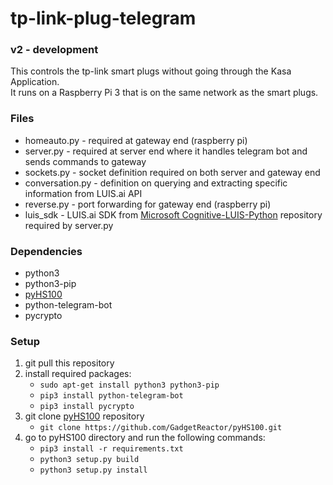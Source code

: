 # tp-link-plug-telegram  
### v2 - development

This controls the tp-link smart plugs without going through the Kasa Application.  
It runs on a Raspberry Pi 3 that is on the same network as the smart plugs.  

### Files  
- homeauto.py - required at gateway end (raspberry pi)
- server.py  - required at server end where it handles telegram bot and sends commands to gateway
- sockets.py - socket definition required on both server and gateway end
- conversation.py - definition on querying and extracting specific information from LUIS.ai API
- reverse.py - port forwarding for gateway end (raspberry pi)
- luis_sdk - LUIS.ai SDK from [Microsoft Cognitive-LUIS-Python](https://github.com/Microsoft/Cognitive-LUIS-Python) repository required by server.py

### Dependencies  
- python3  
- python3-pip  
- [pyHS100](https://github.com/GadgetReactor/pyHS100)  
- python-telegram-bot  
- pycrypto

### Setup  
1. git pull this repository  
2. install required packages:  
    - `sudo apt-get install python3 python3-pip`
    - `pip3 install python-telegram-bot`
    - `pip3 install pycrypto`
3. git clone [pyHS100](https://github.com/GadgetReactor/pyHS100) repository
    - `git clone https://github.com/GadgetReactor/pyHS100.git`
4. go to pyHS100 directory and run the following commands:
    - `pip3 install -r requirements.txt`
    - `python3 setup.py build`
    - `python3 setup.py install`
